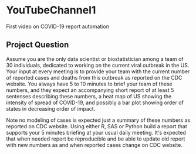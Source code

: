 # YouTubeChannel1
First video on COVID-19 report automation

## Project Question
Assume you are the only data scientist or biostatistician among a team of 30 individuals, dedicated to working on the current viral outbreak in the US. Your input at every meeting is to provide your team with the current number of reported cases and deaths from this outbreak as reported on the CDC website. You always have 5 to 10 minutes to brief your team of these numbers, and they expect an accompanying short report of at least 5 sentenses describing these numbers, a heat map of US showing the intensity of spread of COVID-19, and possibly a bar plot showing order of states in decreasing order of impact.


Note no modeling of cases is expected just a summary of these numbers as reported on CDC website. Using either R, SAS or Python build a report that supports your 5 minutes briefing at your usual daily meeting. It's expected that when needed report be reproducible and be able to update old report with new numbers as and when reported cases change on CDC website.

